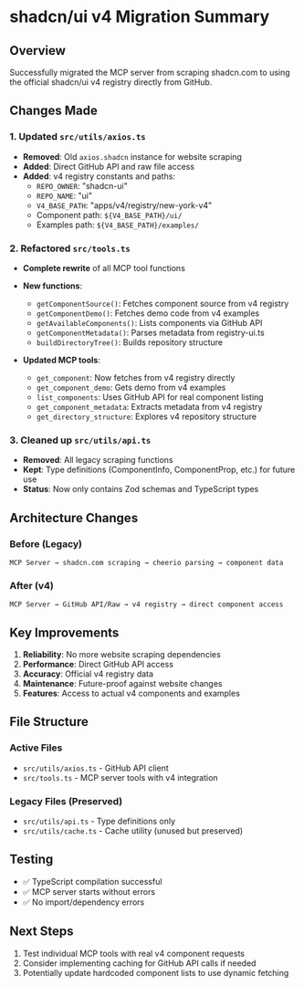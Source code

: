 # shadcn/ui v4 Migration Summary

## Overview
Successfully migrated the MCP server from scraping shadcn.com to using the official shadcn/ui v4 registry directly from GitHub.

## Changes Made

### 1. Updated `src/utils/axios.ts`
- **Removed**: Old `axios.shadcn` instance for website scraping
- **Added**: Direct GitHub API and raw file access
- **Added**: v4 registry constants and paths:
  - `REPO_OWNER`: "shadcn-ui"
  - `REPO_NAME`: "ui"
  - `V4_BASE_PATH`: "apps/v4/registry/new-york-v4"
  - Component path: `${V4_BASE_PATH}/ui/`
  - Examples path: `${V4_BASE_PATH}/examples/`

### 2. Refactored `src/tools.ts`
- **Complete rewrite** of all MCP tool functions
- **New functions**:
  - `getComponentSource()`: Fetches component source from v4 registry
  - `getComponentDemo()`: Fetches demo code from v4 examples
  - `getAvailableComponents()`: Lists components via GitHub API
  - `getComponentMetadata()`: Parses metadata from registry-ui.ts
  - `buildDirectoryTree()`: Builds repository structure

- **Updated MCP tools**:
  - `get_component`: Now fetches from v4 registry directly
  - `get_component_demo`: Gets demo from v4 examples
  - `list_components`: Uses GitHub API for real component listing
  - `get_component_metadata`: Extracts metadata from v4 registry
  - `get_directory_structure`: Explores v4 repository structure

### 3. Cleaned up `src/utils/api.ts`
- **Removed**: All legacy scraping functions
- **Kept**: Type definitions (ComponentInfo, ComponentProp, etc.) for future use
- **Status**: Now only contains Zod schemas and TypeScript types

## Architecture Changes

### Before (Legacy)
```
MCP Server → shadcn.com scraping → cheerio parsing → component data
```

### After (v4)
```
MCP Server → GitHub API/Raw → v4 registry → direct component access
```

## Key Improvements

1. **Reliability**: No more website scraping dependencies
2. **Performance**: Direct GitHub API access
3. **Accuracy**: Official v4 registry data
4. **Maintenance**: Future-proof against website changes
5. **Features**: Access to actual v4 components and examples

## File Structure

### Active Files
- `src/utils/axios.ts` - GitHub API client
- `src/tools.ts` - MCP server tools with v4 integration

### Legacy Files (Preserved)
- `src/utils/api.ts` - Type definitions only
- `src/utils/cache.ts` - Cache utility (unused but preserved)

## Testing
- ✅ TypeScript compilation successful
- ✅ MCP server starts without errors
- ✅ No import/dependency errors

## Next Steps
1. Test individual MCP tools with real v4 component requests
2. Consider implementing caching for GitHub API calls if needed
3. Potentially update hardcoded component lists to use dynamic fetching
